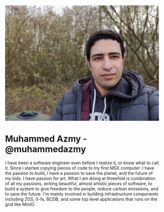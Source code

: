 ![muhammed azmy image](./img/azmy.jpg)

# Muhammed Azmy - @muhammedazmy

I have been a software engineer even before I realize it, or know what to call it. Since i started copying pieces of code to my first MSX computer. I have the passion to build, I have a passion to save the planet, and the future of my kids. I have passion for art. What I am doing at threefold is combination of all my passions, writing beautiful, almost artistic pieces of software, to build a system to give freedom to the people, reduce carbon emissions, and to save the future.
I'm mainly involved in building infrastructure components including ZOS, 0-fs, BCDB, and some top level applications that runs on the grid like MinIO.